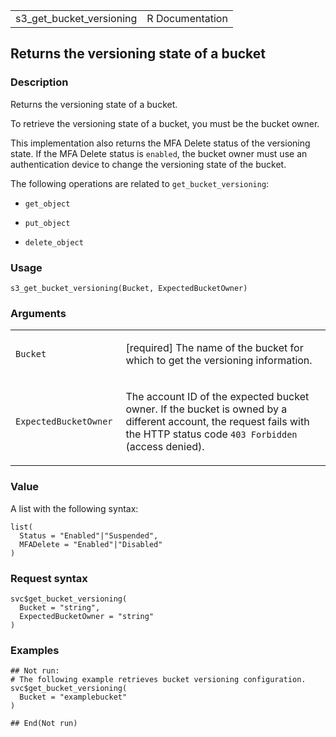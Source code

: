 <table style="width: 100%;">
<tbody>
<tr class="odd">
<td>s3_get_bucket_versioning</td>
<td style="text-align: right;">R Documentation</td>
</tr>
</tbody>
</table>

## Returns the versioning state of a bucket

### Description

Returns the versioning state of a bucket.

To retrieve the versioning state of a bucket, you must be the bucket
owner.

This implementation also returns the MFA Delete status of the versioning
state. If the MFA Delete status is `enabled`, the bucket owner must use
an authentication device to change the versioning state of the bucket.

The following operations are related to `get_bucket_versioning`:

-   `get_object`

-   `put_object`

-   `delete_object`

### Usage

    s3_get_bucket_versioning(Bucket, ExpectedBucketOwner)

### Arguments

<table>
<colgroup>
<col style="width: 35%" />
<col style="width: 65%" />
</colgroup>
<tbody>
<tr class="odd">
<td><code id="s3_get_bucket_versioning_:_Bucket">Bucket</code></td>
<td><p>[required] The name of the bucket for which to get the versioning
information.</p></td>
</tr>
<tr class="even">
<td><code
id="s3_get_bucket_versioning_:_ExpectedBucketOwner">ExpectedBucketOwner</code></td>
<td><p>The account ID of the expected bucket owner. If the bucket is
owned by a different account, the request fails with the HTTP status
code <code style="white-space: pre;">⁠403 Forbidden⁠</code> (access
denied).</p></td>
</tr>
</tbody>
</table>

### Value

A list with the following syntax:

    list(
      Status = "Enabled"|"Suspended",
      MFADelete = "Enabled"|"Disabled"
    )

### Request syntax

    svc$get_bucket_versioning(
      Bucket = "string",
      ExpectedBucketOwner = "string"
    )

### Examples

    ## Not run: 
    # The following example retrieves bucket versioning configuration.
    svc$get_bucket_versioning(
      Bucket = "examplebucket"
    )

    ## End(Not run)
